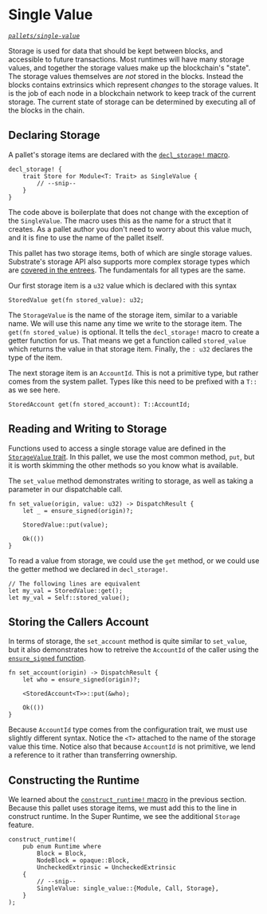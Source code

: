 # Single Value
*[`pallets/single-value`](https://github.com/substrate-developer-hub/recipes/tree/master/pallets/single-value)*

Storage is used for data that should be kept between blocks, and accessible to future transactions. Most runtimes will have many storage values, and together the storage values make up the blockchain's "state". The storage values themselves are _not_ stored in the blocks. Instead the blocks contains extrinsics which represent _changes_ to the storage values. It is the job of each node in a blockchain network to keep track of the current storage. The current state of storage can be determined by executing all of the blocks in the chain.

## Declaring Storage

A pallet's storage items are declared with the [`decl_storage!` macro](https://substrate.dev/rustdocs/v2.0.0-alpha.8/frame_support/macro.decl_storage.html).

```rust, ignore
decl_storage! {
    trait Store for Module<T: Trait> as SingleValue {
        // --snip--
    }
}
```

The code above is boilerplate that does not change with the exception of the `SingleValue`. The macro uses this as the name for a struct that it creates. As a pallet author you don't need to worry about this value much, and it is fine to use the name of the pallet itself.

This pallet has two storage items, both of which are single storage values. Substrate's storage API also supports more complex storage types which are [covered in the entrees](../3-entrees/storage-api/index.html). The fundamentals for all types are the same.

Our first storage item is a `u32` value which is declared with this syntax
```rust, ignore
StoredValue get(fn stored_value): u32;
```
The `StorageValue` is the name of the storage item, similar to a variable name. We will use this name any time we write to the storage item. The `get(fn stored_value)` is optional. It tells the `decl_storage!` macro to create a getter function for us. That means we get a function called `stored_value` which returns the value in that storage item. Finally, the `: u32` declares the type of the item.

The next storage item is an `AccountId`. This is not a primitive type, but rather comes from the system pallet. Types like this need to be prefixed with a `T::` as we see here.
```rust, ignore
StoredAccount get(fn stored_account): T::AccountId;
```

## Reading and Writing to Storage

Functions used to access a single storage value are defined in the [`StorageValue` trait](https://substrate.dev/rustdocs/v2.0.0-alpha.8/frame_support/storage/trait.StorageValue.html). In this pallet, we use the most common method, `put`, but it is worth skimming the other methods so you know what is available.

The `set_value` method demonstrates writing to storage, as well as taking a parameter in our dispatchable call.

```rust, ignore
fn set_value(origin, value: u32) -> DispatchResult {
	let _ = ensure_signed(origin)?;

	StoredValue::put(value);

	Ok(())
}
```

To read a value from storage, we could use the `get` method, or we could use the getter method we declared in `decl_storage!`.
```rust, ignore
// The following lines are equivalent
let my_val = StoredValue::get();
let my_val = Self::stored_value();
```

## Storing the Callers Account

In terms of storage, the `set_account` method is quite similar to `set_value`, but it also demonstrates how to retreive the `AccountId` of the caller using the [`ensure_signed` function](https://substrate.dev/rustdocs/v2.0.0-alpha.8/frame_system/fn.ensure_signed.html).

```rust, ignore
fn set_account(origin) -> DispatchResult {
	let who = ensure_signed(origin)?;

	<StoredAccount<T>>::put(&who);

	Ok(())
}
```

Because `AccountId` type comes from the configuration trait, we must use slightly different syntax. Notice the `<T>` attached to the name of the storage value this time. Notice also that because `AccountId` is not primitive, we lend a reference to it rather than transferring ownership.

## Constructing the Runtime

We learned about the [`construct_runtime!` macro](https://substrate.dev/rustdocs/v2.0.0-alpha.8/frame_support/macro.construct_runtime.html) in the previous section. Because this pallet uses storage items, we must add this to the line in construct runtime. In the Super Runtime, we see the additional `Storage` feature.

```rust, ignore
construct_runtime!(
	pub enum Runtime where
		Block = Block,
		NodeBlock = opaque::Block,
		UncheckedExtrinsic = UncheckedExtrinsic
	{
		// --snip--
		SingleValue: single_value::{Module, Call, Storage},
	}
);
```

